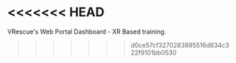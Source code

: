 <<<<<<< HEAD
=======
VRescue's Web Portal Dashboard - XR Based training.
>>>>>>> d0ce57cf3270283895516d834c322f9101bb0530
